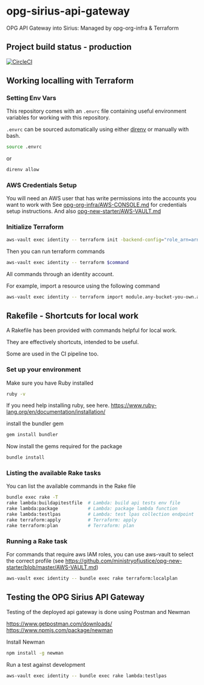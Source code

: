 # opg-sirius-api-gateway
OPG API Gateway into Sirius: Managed by opg-org-infra &amp; Terraform

## Project build status - production
[![CircleCI](https://circleci.com/gh/ministryofjustice/opg-sirius-api-gateway/tree/master.svg?style=svg)](https://circleci.com/gh/ministryofjustice/opg-sirius-api-gateway/tree/master)


## Working localling with Terraform

### Setting Env Vars

This repository comes with an `.envrc` file containing useful environment variables for working with this repository.

`.envrc` can be sourced automatically using either [direnv](https://direnv.net) or manually with bash.

```bash
source .envrc
```
or
```bash
direnv allow
```

### AWS Credentials Setup
You will need an AWS user that has write permissions into the accounts you want to work with
See [opg-org-infra/AWS-CONSOLE.md](https://github.com/ministryofjustice/opg-org-infra/blob/master/AWS-CONSOLE.md) for credentials setup instructions.
And also [opg-new-starter/AWS-VAULT.md](https://github.com/ministryofjustice/opg-new-starter/blob/master/AWS-VAULT.md)

### Initialize Terraform

```bash
aws-vault exec identity -- terraform init -backend-config="role_arn=arn:aws:iam::311462405659:role/management-admin"
```

Then you can run terraform commands

```bash
aws-vault exec identity -- terraform $command
```

All commands through an identity account.

For example, import a resource using the following command

```bash
aws-vault exec identity -- terraform import module.any-bucket-you-own.aws_s3_bucket.bucket any-bucket-you-own
```

## Rakefile - Shortcuts for local work
A Rakefile has been provided with commands helpful for local work.

They are effectively shortcuts, intended to be useful.

Some are used in the CI pipeline too.

### Set up your environment
Make sure you have Ruby installed
```bash
ruby -v
```

If you need help installing ruby, see here. https://www.ruby-lang.org/en/documentation/installation/

install the bundler gem
```bash
gem install bundler
```

Now install the gems required for the package
```bash
bundle install
```


### Listing the available Rake tasks
You can list the available commands in the Rake file

```bash
bundle exec rake -T
rake lambda:buildapitestfile  # Lambda: build api tests env file
rake lambda:package           # Lambda: package lambda function
rake lambda:testlpas          # Lambda: test lpas collection endpoint
rake terraform:apply          # Terraform: apply
rake terraform:plan           # Terraform: plan
```


### Running a Rake task
For commands that require aws IAM roles, you can use aws-vault to select the correct profile
(see https://github.com/ministryofjustice/opg-new-starter/blob/master/AWS-VAULT.md)

```bash
aws-vault exec identity -- bundle exec rake terraform:localplan
```


## Testing the OPG Sirius API Gateway

Testing of the deployed api gateway is done using Postman and Newman

https://www.getpostman.com/downloads/
https://www.npmjs.com/package/newman

Install Newman
```bash
npm install -g newman
```

Run a test against development
```bash
aws-vault exec identity -- bundle exec rake lambda:testlpas
```

